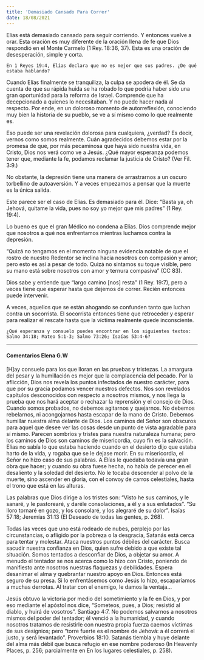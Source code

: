 ```yaml
---
title: 'Demasiado Cansado Para Correr'
date: 18/08/2021
---
```


Elías está demasiado cansado para seguir corriendo. Y entonces vuelve a orar. Esta oración es muy diferente de la oración llena de fe que Dios respondió en el Monte Carmelo (1 Rey. 18:36, 37). Esta es una oración de desesperación, simple y corta.

`En 1 Reyes 19:4, Elías declara que no es mejor que sus padres. ¿De qué estaba hablando?`

Cuando Elías finalmente se tranquiliza, la culpa se apodera de él. Se da cuenta de que su rápida huida se ha robado lo que podría haber sido una gran oportunidad para la reforma de Israel. Comprende que ha decepcionado a quienes lo necesitaban. Y no puede hacer nada al respecto. Por ende, en un doloroso momento de autorreflexión, conociendo muy bien la historia de su pueblo, se ve a sí mismo como lo que realmente es.

Eso puede ser una revelación dolorosa para cualquiera, ¿verdad? Es decir, vernos como somos realmente. Cuán agradecidos debemos estar por la promesa de que, por más pecaminosa que haya sido nuestra vida, en Cristo, Dios nos verá como ve a Jesús. ¿Qué mayor esperanza podemos tener que, mediante la fe, podamos reclamar la justicia de Cristo? (Ver Fil. 3:9.)

No obstante, la depresión tiene una manera de arrastrarnos a un oscuro torbellino de autoaversión. Y a veces empezamos a pensar que la muerte es la única salida.

Este parece ser el caso de Elías. Es demasiado para él. Dice: “Basta ya, oh Jehová, quítame la vida, pues no soy yo mejor que mis padres” (1 Rey. 19:4).

Lo bueno es que el gran Médico no condena a Elías. Dios comprende mejor que nosotros a qué nos enfrentamos mientras luchamos contra la depresión.

“Quizá no tengamos en el momento ninguna evidencia notable de que el rostro de nuestro Redentor se inclina hacia nosotros con compasión y amor; pero esto es así a pesar de todo. Quizá no sintamos su toque visible, pero su mano está sobre nosotros con amor y ternura compasiva” (CC 83).

Dios sabe y entiende que “largo camino [nos] resta” (1 Rey. 19:7), pero a veces tiene que esperar hasta que dejemos de correr. Recién entonces puede intervenir.

A veces, aquellos que se están ahogando se confunden tanto que luchan contra un socorrista. El socorrista entonces tiene que retroceder y esperar para realizar el rescate hasta que la víctima realmente quede inconsciente.

`¿Qué esperanza y consuelo puedes encontrar en los siguientes textos: Salmo 34:18; Mateo 5:1-3; Salmo 73:26; Isaías 53:4-6?`

---

#### Comentarios Elena G.W

[H]ay consuelo para los que lloran en las pruebas y tristezas. La amargura del pesar y la humillación es mejor que la complacencia del pecado. Por la aflicción, Dios nos revela los puntos infectados de nuestro carácter, para que por su gracia podamos vencer nuestros defectos. Nos son revelados capítulos desconocidos con respecto a nosotros mismos, y nos llega la prueba que nos hará aceptar o rechazar la reprensión y el consejo de Dios. Cuando somos probados, no debemos agitarnos y quejarnos. No debemos rebelarnos, ni acongojarnos hasta escapar de la mano de Cristo. Debemos humillar nuestra alma delante de Dios. Los caminos del Señor son obscuros para aquel que desee ver las cosas desde un punto de vista agradable para sí mismo. Parecen sombríos y tristes para nuestra naturaleza humana; pero los caminos de Dios son caminos de misericordia, cuyo fin es la salvación. Elías no sabía lo que estaba haciendo cuando en el desierto dijo que estaba harto de la vida, y rogaba que se le dejase morir. En su misericordia, el Señor no hizo caso de sus palabras. A Elías le quedaba todavía una gran obra que hacer; y cuando su obra fuese hecha, no había de perecer en el desaliento y la soledad del desierto. No le tocaba descender al polvo de la muerte, sino ascender en gloria, con el convoy de carros celestiales, hasta el trono que está en las alturas.

Las palabras que Dios dirige a los tristes son: “Visto he sus caminos, y le sanaré, y le pastorearé, y daréle consolaciones, a él y a sus enlutados”. “Su lloro tornaré en gozo, y los consolaré, y los alegraré de su dolor”. Isaías 57:18; Jeremías 31:13 (El Deseado de todas las gentes, p. 268).

Todas las veces que uno está rodeado de nubes, perplejo por las circunstancias, o afligido por la pobreza o la desgracia, Satanás está cerca para tentar y molestar. Ataca nuestros puntos débiles del carácter. Busca sacudir nuestra confianza en Dios, quien sufre debido a que existe tal situación. Somos tentados a desconfiar de Dios, a objetar su amor. A menudo el tentador se nos acerca como lo hizo con Cristo, poniendo de manifiesto ante nosotros nuestras flaquezas y debilidades. Espera desanimar el alma y quebrantar nuestro apoyo en Dios. Entonces está seguro de su presa. Si lo enfrentásemos como Jesús lo hizo, escaparíamos a muchas derrotas. Al tratar con el enemigo, le damos la ventaja…

Jesús obtuvo la victoria por medio del sometimiento y la fe en Dios, y por eso mediante el apóstol nos dice, “Someteos, pues, a Dios; resistid al diablo, y huirá de vosotros”. Santiago 4:7. No podemos salvarnos a nosotros mismos del poder del tentador; él venció a la humanidad, y cuando nosotros tratamos de resistirle con nuestra propia fuerza caemos víctimas de sus designios; pero “torre fuerte es el nombre de Jehová: a él correrá el justo, y será levantado”. Proverbios 18:10. Satanás tiembla y huye delante del alma más débil que busca refugio en ese nombre poderoso (In Heavenly Places, p. 256; parcialmente en En los lugares celestiales, p. 258).